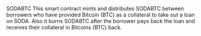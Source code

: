 SODABTC
This smart contract mints and distributes SODABTC between borrowers who have provided Bitcoin (BTC) as a collateral to take out a loan on SODA. Also it burns SODABTC after the borrower pays back the loan and receives their collateral in Bitcoins (BTC) back.
